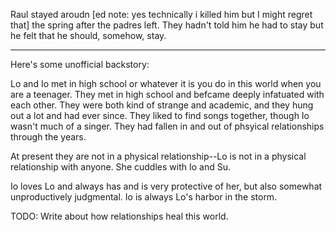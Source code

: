 Raul stayed aroudn [ed note: yes technically i killed him but I might regret that] the spring after the padres left. They hadn't told him he had to stay but he felt that he should, somehow, stay. 

---

Here's some unofficial backstory: 

Lo and Io met in high school or whatever it is you do in this world when you are a teenager.  They met in high school and befcame deeply infatuated with each other.  They were both kind of strange and academic, and they hung out a lot and had ever since.  They liked to find songs together, though Io wasn't much of a singer.  They had fallen in and out of phsyical relationships through the years. 

At present they are not in a physical relationship--Lo is not in a physical relationship with anyone. She cuddles with Io and Su.  

Io loves Lo and always has and is very protective of her, but also somewhat unproductively judgmental. Io is always Lo's harbor in the storm. 


TODO: Write about how relationships heal this world.